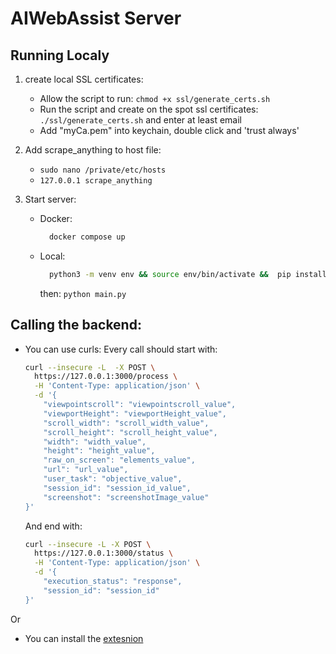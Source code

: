 # AIWebAssist Server



## Running Localy 

1. create local SSL certificates:
    - Allow the script to run: ```chmod +x ssl/generate_certs.sh```
    - Run the script and create on the spot ssl certificates: ```./ssl/generate_certs.sh``` and enter at least email 
    - Add "myCa.pem" into keychain, double click and 'trust always'

2. Add scrape_anything to host file:
    - ```sudo nano /private/etc/hosts```
    - ```127.0.0.1 scrape_anything```

3. Start server:

    - Docker:
      ```bash
        docker compose up
      ```
    - Local:
      ```bash
        python3 -m venv env && source env/bin/activate &&  pip install -r requirements.txt
      ```
      then:
      ```python main.py```

## Calling the backend:

- You can use curls:
  Every call should start with:
    ```bash
    curl --insecure -L  -X POST \
      https://127.0.0.1:3000/process \
      -H 'Content-Type: application/json' \
      -d '{
        "viewpointscroll": "viewpointscroll_value",
        "viewportHeight": "viewportHeight_value",
        "scroll_width": "scroll_width_value",
        "scroll_height": "scroll_height_value",
        "width": "width_value",
        "height": "height_value",
        "raw_on_screen": "elements_value",
        "url": "url_value",
        "user_task": "objective_value",
        "session_id": "session_id_value",
        "screenshot": "screenshotImage_value"
    }'
    ```

  And end with:
    ```bash
    curl --insecure -L -X POST \
      https://127.0.0.1:3000/status \
      -H 'Content-Type: application/json' \
      -d '{
        "execution_status": "response",
        "session_id": "session_id"
    }'
    ```

Or 
  - You can install the [extesnion](https://github.com/AIWebAssist/AIWebAssistExtension)